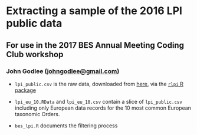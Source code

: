 # Extracting a sample of the 2016 LPI public data
## For use in the 2017 BES Annual Meeting Coding Club workshop
### John Godlee (johngodlee@gmail.com)


* `lpi_public.csv` is the raw data, downloaded from [here](https://figshare.com/articles/LPI_LPR2016data_public_csv/4300022/1), via the [`rlpi` R package](https://github.com/Zoological-Society-of-London/rlpi)

* `lpi_eu_10.RData` and `lpi_eu_10.csv` contain a slice of `lpi_public.csv` including only European data records for the 10 most common European taxonomic Orders.

* `bes_lpi.R` documents the filtering process




